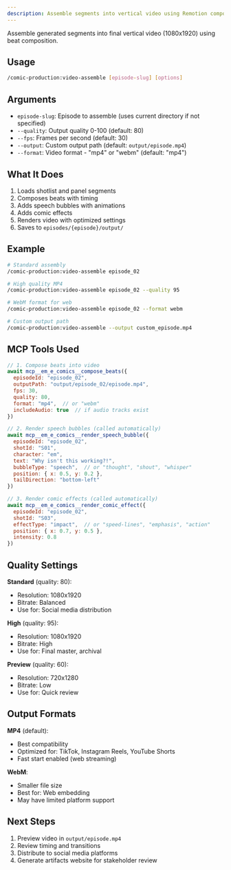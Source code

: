 ```yaml
---
description: Assemble segments into vertical video using Remotion composition. Activates comic-assembler agent.
---
```


Assemble generated segments into final vertical video (1080x1920) using beat composition.

## Usage

```bash
/comic-production:video-assemble [episode-slug] [options]
```

## Arguments

- `episode-slug`: Episode to assemble (uses current directory if not specified)
- `--quality`: Output quality 0-100 (default: 80)
- `--fps`: Frames per second (default: 30)
- `--output`: Custom output path (default: `output/episode.mp4`)
- `--format`: Video format - "mp4" or "webm" (default: "mp4")

## What It Does

1. Loads shotlist and panel segments
2. Composes beats with timing
3. Adds speech bubbles with animations
4. Adds comic effects
5. Renders video with optimized settings
6. Saves to `episodes/{episode}/output/`

## Example

```bash
# Standard assembly
/comic-production:video-assemble episode_02

# High quality MP4
/comic-production:video-assemble episode_02 --quality 95

# WebM format for web
/comic-production:video-assemble episode_02 --format webm

# Custom output path
/comic-production:video-assemble --output custom_episode.mp4
```

## MCP Tools Used

```javascript
// 1. Compose beats into video
await mcp__em_e_comics__compose_beats({
  episodeId: "episode_02",
  outputPath: "output/episode_02/episode.mp4",
  fps: 30,
  quality: 80,
  format: "mp4",  // or "webm"
  includeAudio: true  // if audio tracks exist
})

// 2. Render speech bubbles (called automatically)
await mcp__em_e_comics__render_speech_bubble({
  episodeId: "episode_02",
  shotId: "S01",
  character: "em",
  text: "Why isn't this working?!",
  bubbleType: "speech",  // or "thought", "shout", "whisper"
  position: { x: 0.5, y: 0.2 },
  tailDirection: "bottom-left"
})

// 3. Render comic effects (called automatically)
await mcp__em_e_comics__render_comic_effect({
  episodeId: "episode_02",
  shotId: "S03",
  effectType: "impact",  // or "speed-lines", "emphasis", "action"
  position: { x: 0.7, y: 0.5 },
  intensity: 0.8
})
```

## Quality Settings

**Standard** (quality: 80):
- Resolution: 1080x1920
- Bitrate: Balanced
- Use for: Social media distribution

**High** (quality: 95):
- Resolution: 1080x1920
- Bitrate: High
- Use for: Final master, archival

**Preview** (quality: 60):
- Resolution: 720x1280
- Bitrate: Low
- Use for: Quick review

## Output Formats

**MP4** (default):
- Best compatibility
- Optimized for: TikTok, Instagram Reels, YouTube Shorts
- Fast start enabled (web streaming)

**WebM**:
- Smaller file size
- Best for: Web embedding
- May have limited platform support

## Next Steps

1. Preview video in `output/episode.mp4`
2. Review timing and transitions
3. Distribute to social media platforms
4. Generate artifacts website for stakeholder review
